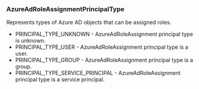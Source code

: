 ### AzureAdRoleAssignmentPrincipalType
Represents types of Azure AD objects that can be assigned roles.

- PRINCIPAL_TYPE_UNKNOWN - AzureAdRoleAssignment principal type is unknown.
- PRINCIPAL_TYPE_USER - AzureAdRoleAssignment principal type is a user.
- PRINCIPAL_TYPE_GROUP - AzureAdRoleAssignment principal type is a group.
- PRINCIPAL_TYPE_SERVICE_PRINCIPAL - AzureAdRoleAssignment principal type is a service principal.

